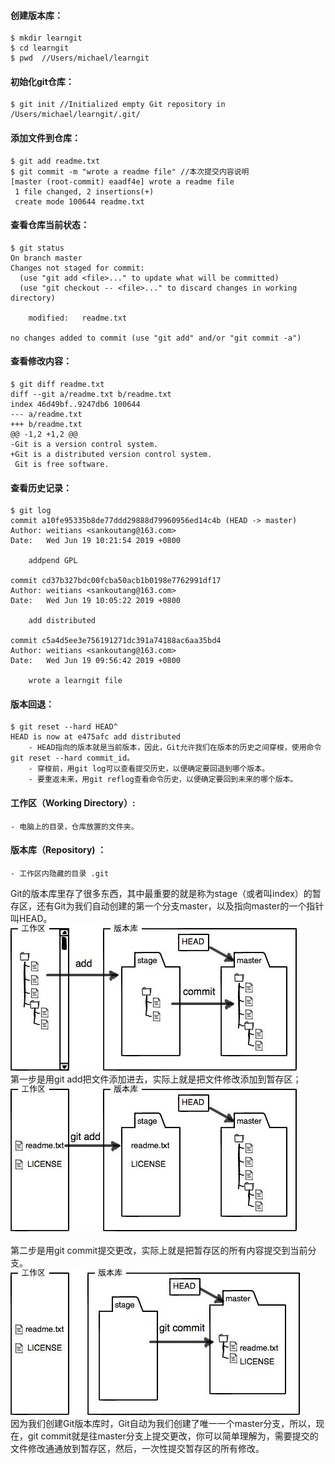 #### 创建版本库：
	$ mkdir learngit
	$ cd learngit
	$ pwd  //Users/michael/learngit

#### 初始化git仓库：
	$ git init //Initialized empty Git repository in /Users/michael/learngit/.git/

#### 添加文件到仓库：
	$ git add readme.txt
	$ git commit -m "wrote a readme file" //本次提交内容说明
	[master (root-commit) eaadf4e] wrote a readme file
	 1 file changed, 2 insertions(+)
	 create mode 100644 readme.txt
	
#### 查看仓库当前状态：
	$ git status
	On branch master
	Changes not staged for commit:
	  (use "git add <file>..." to update what will be committed)
	  (use "git checkout -- <file>..." to discard changes in working directory)
	
		modified:   readme.txt
	
	no changes added to commit (use "git add" and/or "git commit -a")
	
#### 查看修改内容：
	$ git diff readme.txt 
	diff --git a/readme.txt b/readme.txt
	index 46d49bf..9247db6 100644
	--- a/readme.txt
	+++ b/readme.txt
	@@ -1,2 +1,2 @@
	-Git is a version control system.
	+Git is a distributed version control system.
	 Git is free software.
	
#### 查看历史记录：
	$ git log
	commit a10fe95335b8de77ddd29888d79960956ed14c4b (HEAD -> master)
	Author: weitians <sankoutang@163.com>
	Date:   Wed Jun 19 10:21:54 2019 +0800
	
	    addpend GPL
	
	commit cd37b327bdc00fcba50acb1b0198e7762991df17
	Author: weitians <sankoutang@163.com>
	Date:   Wed Jun 19 10:05:22 2019 +0800
	
	    add distributed
	
	commit c5a4d5ee3e756191271dc391a74188ac6aa35bd4
	Author: weitians <sankoutang@163.com>
	Date:   Wed Jun 19 09:56:42 2019 +0800
	
	    wrote a learngit file
	
#### 版本回退：
	$ git reset --hard HEAD^
	HEAD is now at e475afc add distributed
		- HEAD指向的版本就是当前版本，因此，Git允许我们在版本的历史之间穿梭，使用命令git reset --hard commit_id。
		- 穿梭前，用git log可以查看提交历史，以便确定要回退到哪个版本。
		- 要重返未来，用git reflog查看命令历史，以便确定要回到未来的哪个版本。
		
#### 工作区（Working Directory）:
	- 电脑上的目录，仓库放置的文件夹。
	
#### 版本库（Repository) ：
	- 工作区内隐藏的目录 .git 
 Git的版本库里存了很多东西，其中最重要的就是称为stage（或者叫index）的暂存区，还有Git为我们自动创建的第一个分支master，以及指向master的一个指针叫HEAD。<br/>
![Git](https://github.com/Weitians/notes/blob/master/imges/Git_1.jpg)<br/>
第一步是用git add把文件添加进去，实际上就是把文件修改添加到暂存区；<br/>
![Git](https://github.com/Weitians/notes/blob/master/imges/Git_2.jpg)<br/>	
第二步是用git commit提交更改，实际上就是把暂存区的所有内容提交到当前分支。<br/>
![Git](https://github.com/Weitians/notes/blob/master/imges/Git_32.jpg)<br/>
因为我们创建Git版本库时，Git自动为我们创建了唯一一个master分支，所以，现在，git commit就是往master分支上提交更改，你可以简单理解为，需要提交的文件修改通通放到暂存区，然后，一次性提交暂存区的所有修改。
